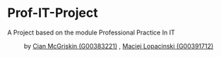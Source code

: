 # Prof-IT-Project
A Project based on the module Professional Practice In IT

<p align="center">
by <a href="https://github.com/CianMcGriskin">Cian McGriskin (G00383221)</a>
, <a href="https://github.com/JuiceC1">Maciej Lopacinski (G00391712)</a>
</p>
